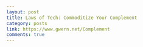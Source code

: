```yaml
---
layout: post
title: Laws of Tech: Commoditize Your Complement
category: posts
link: https://www.gwern.net/Complement
comments: true
---
```

